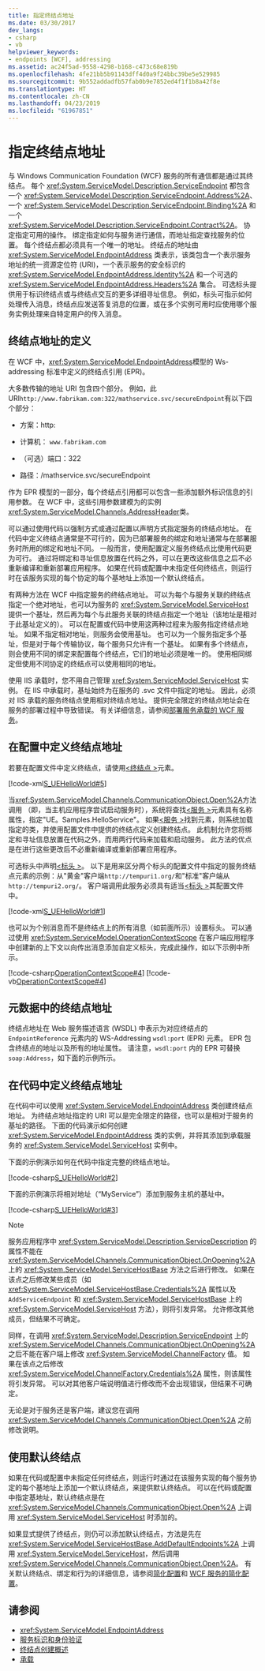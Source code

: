 ```yaml
---
title: 指定终结点地址
ms.date: 03/30/2017
dev_langs:
- csharp
- vb
helpviewer_keywords:
- endpoints [WCF], addressing
ms.assetid: ac24f5ad-9558-4298-b168-c473c68e819b
ms.openlocfilehash: 4fe21bb5b91143dff4d0a9f24bbc39be5e529985
ms.sourcegitcommit: 9b552addadfb57fab0b9e7852ed4f1f1b8a42f8e
ms.translationtype: HT
ms.contentlocale: zh-CN
ms.lasthandoff: 04/23/2019
ms.locfileid: "61967851"
---
```

# <a name="specifying-an-endpoint-address"></a>指定终结点地址
与 Windows Communication Foundation (WCF) 服务的所有通信都是通过其终结点。 每个 <xref:System.ServiceModel.Description.ServiceEndpoint> 都包含一个 <xref:System.ServiceModel.Description.ServiceEndpoint.Address%2A>、一个 <xref:System.ServiceModel.Description.ServiceEndpoint.Binding%2A> 和一个 <xref:System.ServiceModel.Description.ServiceEndpoint.Contract%2A>。 协定指定可用的操作。 绑定指定如何与服务进行通信，而地址指定查找服务的位置。 每个终结点都必须具有一个唯一的地址。 终结点的地址由 <xref:System.ServiceModel.EndpointAddress> 类表示，该类包含一个表示服务地址的统一资源定位符 (URI)，一个表示服务的安全标识的 <xref:System.ServiceModel.EndpointAddress.Identity%2A> 和一个可选的 <xref:System.ServiceModel.EndpointAddress.Headers%2A> 集合。 可选标头提供用于标识终结点或与终结点交互的更多详细寻址信息。 例如，标头可指示如何处理传入消息，终结点应发送答复消息的位置，或在多个实例可用时应使用哪个服务实例处理来自特定用户的传入消息。  
  
## <a name="definition-of-an-endpoint-address"></a>终结点地址的定义  
 在 WCF 中，<xref:System.ServiceModel.EndpointAddress>模型的 Ws-addressing 标准中定义的终结点引用 (EPR)。  
  
 大多数传输的地址 URI 包含四个部分。 例如，此 URI`http://www.fabrikam.com:322/mathservice.svc/secureEndpoint`有以下四个部分：  
  
- 方案：http:  
  
- 计算机： `www.fabrikam.com`  
  
- （可选）端口：322  
  
- 路径：/mathservice.svc/secureEndpoint  
  
 作为 EPR 模型的一部分，每个终结点引用都可以包含一些添加额外标识信息的引用参数。 在 WCF 中，这些引用参数建模为的实例<xref:System.ServiceModel.Channels.AddressHeader>类。  
  
 可以通过使用代码以强制方式或通过配置以声明方式指定服务的终结点地址。 在代码中定义终结点通常是不可行的，因为已部署服务的绑定和地址通常与在部署服务时所用的绑定和地址不同。 一般而言，使用配置定义服务终结点比使用代码更为可行。 通过将绑定和寻址信息放置在代码之外，可以在更改这些信息之后不必重新编译和重新部署应用程序。 如果在代码或配置中未指定任何终结点，则运行时在该服务实现的每个协定的每个基地址上添加一个默认终结点。  
  
 有两种方法在 WCF 中指定服务的终结点地址。 可以为每个与服务关联的终结点指定一个绝对地址，也可以为服务的 <xref:System.ServiceModel.ServiceHost> 提供一个基址，然后再为每个与此服务关联的终结点指定一个地址（该地址是相对于此基址定义的）。 可以在配置或代码中使用这两种过程来为服务指定终结点地址。 如果不指定相对地址，则服务会使用基址。 也可以为一个服务指定多个基址，但是对于每个传输协议，每个服务只允许有一个基址。 如果有多个终结点，则会使用不同的绑定来配置每个终结点，它们的地址必须是唯一的。 使用相同绑定但使用不同协定的终结点可以使用相同的地址。  
  
 使用 IIS 承载时，您不用自己管理 <xref:System.ServiceModel.ServiceHost> 实例。 在 IIS 中承载时，基址始终为在服务的 .svc 文件中指定的地址。 因此，必须对 IIS 承载的服务终结点使用相对终结点地址。 提供完全限定的终结点地址会在服务的部署过程中导致错误。 有关详细信息，请参阅[部署服务承载的 WCF 服务](../../../docs/framework/wcf/feature-details/deploying-an-internet-information-services-hosted-wcf-service.md)。  
  
## <a name="defining-endpoint-addresses-in-configuration"></a>在配置中定义终结点地址  
 若要在配置文件中定义终结点，请使用[\<终结点 >](../configure-apps/file-schema/wcf/endpoint-element.md)元素。  
  
 [!code-xml[S_UEHelloWorld#5](../../../samples/snippets/common/VS_Snippets_CFX/s_uehelloworld/common/serviceapp2.config#5)]  
  
 当<xref:System.ServiceModel.Channels.CommunicationObject.Open%2A>方法调用 （即，当主机应用程序尝试启动服务时），系统将查找[\<服务 >](../../../docs/framework/configure-apps/file-schema/wcf/service.md)元素具有名称属性，指定"UE。Samples.HelloService"。 如果[\<服务 >](../../../docs/framework/configure-apps/file-schema/wcf/service.md)找到元素，则系统加载指定的类，并使用配置文件中提供的终结点定义创建终结点。 此机制允许您将绑定和寻址信息放置在代码之外，而用两行代码来加载和启动服务。 此方法的优点是在进行这些更改后不必重新编译或重新部署应用程序。  
  
 可选标头中声明[\<标头 >](../../../docs/framework/configure-apps/file-schema/wcf/headers-element.md)。 以下是用来区分两个标头的配置文件中指定的服务终结点元素的示例：从"黄金"客户端`http://tempuri1.org/`和"标准"客户端从`http://tempuri2.org/`。 客户端调用此服务必须具有适当[\<标头 >](../../../docs/framework/configure-apps/file-schema/wcf/headers-element.md)其配置文件中。  
  
 [!code-xml[S_UEHelloWorld#1](../../../samples/snippets/common/VS_Snippets_CFX/s_uehelloworld/common/serviceapp.config#1)]  
  
 也可以为个别消息而不是终结点上的所有消息（如前面所示）设置标头。 可以通过使用 <xref:System.ServiceModel.OperationContextScope> 在客户端应用程序中创建新的上下文以向传出消息添加自定义标头，完成此操作，如以下示例中所示。  
  
 [!code-csharp[OperationContextScope#4](../../../samples/snippets/csharp/VS_Snippets_CFX/operationcontextscope/cs/client.cs#4)]
 [!code-vb[OperationContextScope#4](../../../samples/snippets/visualbasic/VS_Snippets_CFX/operationcontextscope/vb/client.vb#4)]  
  
## <a name="endpoint-address-in-metadata"></a>元数据中的终结点地址  
 终结点地址在 Web 服务描述语言 (WSDL) 中表示为对应终结点的 `EndpointReference` 元素内的 WS-Addressing `wsdl:port` (EPR) 元素。 EPR 包含终结点的地址以及所有的地址属性。 请注意，`wsdl:port` 内的 EPR 可替换 `soap:Address`，如下面的示例所示。  

## <a name="defining-endpoint-addresses-in-code"></a>在代码中定义终结点地址  
 在代码中可以使用 <xref:System.ServiceModel.EndpointAddress> 类创建终结点地址。 为终结点地址指定的 URI 可以是完全限定的路径，也可以是相对于服务的基址的路径。 下面的代码演示如何创建 <xref:System.ServiceModel.EndpointAddress> 类的实例，并将其添加到承载服务的 <xref:System.ServiceModel.ServiceHost> 实例中。  
  
 下面的示例演示如何在代码中指定完整的终结点地址。  
  
 [!code-csharp[S_UEHelloWorld#2](../../../samples/snippets/csharp/VS_Snippets_CFX/s_uehelloworld/cs/snippet.cs#2)]  
  
 下面的示例演示将相对地址（“MyService”）添加到服务主机的基址中。  
  
 [!code-csharp[S_UEHelloWorld#3](../../../samples/snippets/csharp/VS_Snippets_CFX/s_uehelloworld/cs/snippet.cs#3)]  
  
> [!NOTE]
>  服务应用程序中 <xref:System.ServiceModel.Description.ServiceDescription> 的属性不能在 <xref:System.ServiceModel.Channels.CommunicationObject.OnOpening%2A> 上的 <xref:System.ServiceModel.ServiceHostBase> 方法之后进行修改。 如果在该点之后修改某些成员（如 <xref:System.ServiceModel.ServiceHostBase.Credentials%2A> 属性以及 `AddServiceEndpoint` 和 <xref:System.ServiceModel.ServiceHostBase> 上的 <xref:System.ServiceModel.ServiceHost> 方法），则将引发异常。 允许修改其他成员，但结果不可确定。  
>   
>  同样，在调用 <xref:System.ServiceModel.Description.ServiceEndpoint> 上的 <xref:System.ServiceModel.Channels.CommunicationObject.OnOpening%2A> 之后不能在客户端上修改 <xref:System.ServiceModel.ChannelFactory> 值。 如果在该点之后修改 <xref:System.ServiceModel.ChannelFactory.Credentials%2A> 属性，则该属性将引发异常。 可以对其他客户端说明值进行修改而不会出现错误，但结果不可确定。  
>   
>  无论是对于服务还是客户端，建议您在调用 <xref:System.ServiceModel.Channels.CommunicationObject.Open%2A> 之前修改说明。  
  
## <a name="using-default-endpoints"></a>使用默认终结点  
 如果在代码或配置中未指定任何终结点，则运行时通过在该服务实现的每个服务协定的每个基地址上添加一个默认终结点，来提供默认终结点。 可以在代码或配置中指定基地址，默认终结点是在 <xref:System.ServiceModel.Channels.CommunicationObject.Open%2A> 上调用 <xref:System.ServiceModel.ServiceHost> 时添加的。  
  
 如果显式提供了终结点，则仍可以添加默认终结点，方法是先在 <xref:System.ServiceModel.ServiceHostBase.AddDefaultEndpoints%2A> 上调用 <xref:System.ServiceModel.ServiceHost>，然后调用 <xref:System.ServiceModel.Channels.CommunicationObject.Open%2A>。 有关默认终结点、绑定和行为的详细信息，请参阅[简化配置](../../../docs/framework/wcf/simplified-configuration.md)和 [WCF 服务的简化配置](../../../docs/framework/wcf/samples/simplified-configuration-for-wcf-services.md)。  
  
## <a name="see-also"></a>请参阅

- <xref:System.ServiceModel.EndpointAddress>
- [服务标识和身份验证](../../../docs/framework/wcf/feature-details/service-identity-and-authentication.md)
- [终结点创建概述](../../../docs/framework/wcf/endpoint-creation-overview.md)
- [承载](../../../docs/framework/wcf/feature-details/hosting.md)
